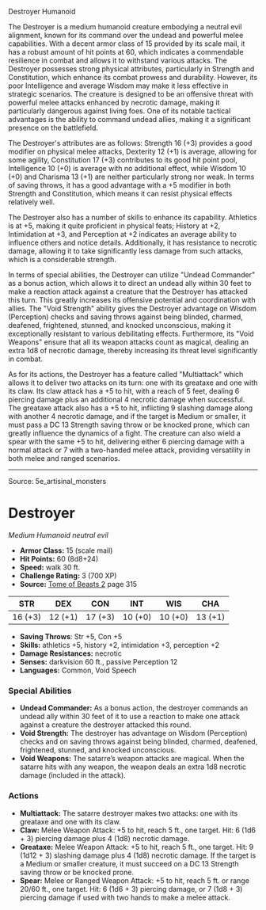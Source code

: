 <MonsterName/>Destroyer</MonsterName>
<CreatureType/>Humanoid</CreatureType>

<summary>The Destroyer is a medium humanoid creature embodying a neutral evil alignment, known for its command over the undead and powerful melee capabilities. With a decent armor class of 15 provided by its scale mail, it has a robust amount of hit points at 60, which indicates a commendable resilience in combat and allows it to withstand various attacks. The Destroyer possesses strong physical attributes, particularly in Strength and Constitution, which enhance its combat prowess and durability. However, its poor Intelligence and average Wisdom may make it less effective in strategic scenarios. The creature is designed to be an offensive threat with powerful melee attacks enhanced by necrotic damage, making it particularly dangerous against living foes. One of its notable tactical advantages is the ability to command undead allies, making it a significant presence on the battlefield.</summary>

<detail>

The Destroyer's attributes are as follows: Strength 16 (+3) provides a good modifier on physical melee attacks, Dexterity 12 (+1) is average, allowing for some agility, Constitution 17 (+3) contributes to its good hit point pool, Intelligence 10 (+0) is average with no additional effect, while Wisdom 10 (+0) and Charisma 13 (+1) are neither particularly strong nor weak. In terms of saving throws, it has a good advantage with a +5 modifier in both Strength and Constitution, which means it can resist physical effects relatively well.

The Destroyer also has a number of skills to enhance its capability. Athletics is at +5, making it quite proficient in physical feats; History at +2, Intimidation at +3, and Perception at +2 indicates an average ability to influence others and notice details. Additionally, it has resistance to necrotic damage, allowing it to take significantly less damage from such attacks, which is a considerable strength.

In terms of special abilities, the Destroyer can utilize "Undead Commander" as a bonus action, which allows it to direct an undead ally within 30 feet to make a reaction attack against a creature that the Destroyer has attacked this turn. This greatly increases its offensive potential and coordination with allies. The "Void Strength" ability gives the Destroyer advantage on Wisdom (Perception) checks and saving throws against being blinded, charmed, deafened, frightened, stunned, and knocked unconscious, making it exceptionally resistant to various debilitating effects. Furthermore, its "Void Weapons" ensure that all its weapon attacks count as magical, dealing an extra 1d8 of necrotic damage, thereby increasing its threat level significantly in combat.

As for its actions, the Destroyer has a feature called "Multiattack" which allows it to deliver two attacks on its turn: one with its greataxe and one with its claw. Its claw attack has a +5 to hit, with a reach of 5 feet, dealing 6 piercing damage plus an additional 4 necrotic damage when successful. The greataxe attack also has a +5 to hit, inflicting 9 slashing damage along with another 4 necrotic damage, and if the target is Medium or smaller, it must pass a DC 13 Strength saving throw or be knocked prone, which can greatly influence the dynamics of a fight. The creature can also wield a spear with the same +5 to hit, delivering either 6 piercing damage with a normal attack or 7 with a two-handed melee attack, providing versatility in both melee and ranged scenarios.</detail>



---

Source: 5e_artisinal_monsters

# Destroyer

*Medium* *Humanoid* *neutral evil*

- **Armor Class:** 15 (scale mail)
- **Hit Points:** 60 (8d8+24)
- **Speed:** walk 30 ft.
- **Challenge Rating:** 3 (700 XP)
- **Source:** [Tome of Beasts 2](https://koboldpress.com/kpstore/product/tome-of-beasts-2-for-5th-edition) page 315

| STR | DEX | CON | INT | WIS | CHA |
| --- | --- | --- | --- | --- | --- |
| 16 (+3) | 12 (+1) | 17 (+3) | 10 (+0) | 10 (+0) | 13 (+1) |

- **Saving Throws**: Str +5, Con +5
- **Skills:** athletics +5, history +2, intimidation +3, perception +2
- **Damage Resistances:** necrotic
- **Senses:** darkvision 60 ft., passive Perception 12
- **Languages:** Common, Void Speech

### Special Abilities

- **Undead Commander:** As a bonus action, the destroyer commands an undead ally within 30 feet of it to use a reaction to make one attack against a creature the destroyer attacked this round.
- **Void Strength:** The destroyer has advantage on Wisdom (Perception) checks and on saving throws against being blinded, charmed, deafened, frightened, stunned, and knocked unconscious.
- **Void Weapons:** The satarre’s weapon attacks are magical. When the satarre hits with any weapon, the weapon deals an extra 1d8 necrotic damage (included in the attack).

### Actions

- **Multiattack:** The satarre destroyer makes two attacks: one with its greataxe and one with its claw.
- **Claw:** Melee Weapon Attack: +5 to hit, reach 5 ft., one target. Hit: 6 (1d6 + 3) piercing damage plus 4 (1d8) necrotic damage.
- **Greataxe:** Melee Weapon Attack: +5 to hit, reach 5 ft., one target. Hit: 9 (1d12 + 3) slashing damage plus 4 (1d8) necrotic damage. If the target is a Medium or smaller creature, it must succeed on a DC 13 Strength saving throw or be knocked prone.
- **Spear:** Melee or Ranged Weapon Attack: +5 to hit, reach 5 ft. or range 20/60 ft., one target. Hit: 6 (1d6 + 3) piercing damage, or 7 (1d8 + 3) piercing damage if used with two hands to make a melee attack.




